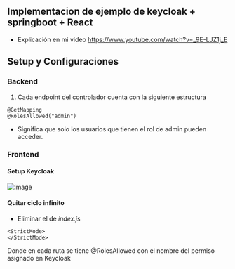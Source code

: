 ## Implementacion de ejemplo de keycloak + springboot + React
- Explicación en mi video https://www.youtube.com/watch?v=_9E-LJZ1j_E

## Setup y Configuraciones
### Backend
1. Cada endpoint del controlador cuenta con la siguiente estructura 
```
@GetMapping
@RolesAllowed("admin")
```
- Significa que solo los usuarios que tienen el rol de admin pueden acceder.
### Frontend
#### Setup Keycloak
![image](https://user-images.githubusercontent.com/91075814/202938063-e6a022e2-d0fc-442c-8fea-a7a594c23643.png)

#### Quitar ciclo infinito
- Eliminar el <StrictMode> de *index.js*
```
<StrictMode>
</StrictMode>
```
Donde en cada ruta se tiene @RolesAllowed con el nombre del permiso asignado en Keycloak
